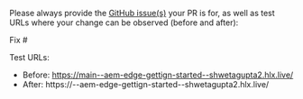 Please always provide the [GitHub issue(s)](../issues) your PR is for, as well as test URLs where your change can be observed (before and after):

Fix #<gh-issue-id>

Test URLs:
- Before: https://main--aem-edge-gettign-started--shwetagupta2.hlx.live/
- After: https://<branch>--aem-edge-gettign-started--shwetagupta2.hlx.live/
